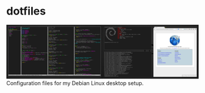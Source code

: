 dotfiles
========

![12142014](scrots/12142014.png)
Configuration files for my Debian Linux desktop setup.


